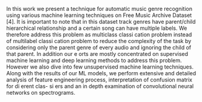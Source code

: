 In this work we present a technique for automatic music genre recognition using various machine learning techniques on Free Music Archive Dataset [4]. It is important to note that in this dataset track genres have parent/child hierarchical relationship and a certain song can have multiple labels. We therefore address this problem as multiclass classi cation problem instead of multilabel classi cation problem to reduce the complexity of the task by considering only the parent genre of every audio and ignoring the child of that parent. In addition our e orts are mostly concentrated on supervised machine learning and deep learning methods to address this problem. However we also dive into few unsupervised machine learning techniques. Along with the results of our ML models, we perform extensive and detailed analysis of feature engineering process, interpretation of confusion matrix for di erent clas- si ers and an in depth examination of convolutional neural networks on spectrograms.